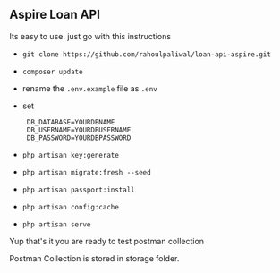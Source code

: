 ## Aspire Loan API

Its easy to use. just go with this instructions

- `git clone https://github.com/rahoulpaliwal/loan-api-aspire.git`
- `composer update`
- rename the `.env.example` file as `.env`
- set 
    
       DB_DATABASE=YOURDBNAME
       DB_USERNAME=YOURDBUSERNAME
       DB_PASSWORD=YOURDBPASSWORD
      
- `php artisan key:generate`
- `php artisan migrate:fresh --seed`
- `php artisan passport:install`
- `php artisan config:cache`
- `php artisan serve`

Yup that's it you are ready to test postman collection

Postman Collection is stored in storage folder.
